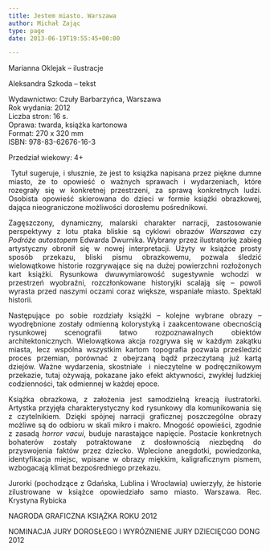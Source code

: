 ```yaml
---
title: Jestem miasto. Warszawa
author: Michał Zając
type: page
date: 2013-06-19T19:55:45+00:00

---
```

<p style="text-align: justify;">
  Marianna Oklejak &#8211; ilustracje
</p>

<p style="text-align: justify;">
  Aleksandra Szkoda &#8211; tekst
</p>

<p style="text-align: justify;">
  Wydawnictwo: Czuły Barbarzyńca, Warszawa<br /> Rok wydania: 2012<br /> Liczba stron: 16 s.<br /> Oprawa: twarda, książka kartonowa<br /> Format: 270 x 320 mm<br /> ISBN: 978-83-62676-16-3
</p>

<p style="text-align: justify;">
  Przedział wiekowy: 4+
</p>

<p style="text-align: justify;">
   Tytuł sugeruje, i słusznie, że jest to książka napisana przez piękne dumne miasto, że to opowieść o ważnych sprawach i wydarzeniach, które rozegrały się w konkretnej przestrzeni, za sprawą konkretnych ludzi. Osobista opowieść skierowana do dzieci w formie książki obrazkowej, dająca nieograniczone możliwości dorosłemu pośrednikowi.
</p>

<p style="text-align: justify;">
  Zagęszczony, dynamiczny, malarski charakter narracji, zastosowanie perspektywy z lotu ptaka bliskie są cyklowi<i> </i>obrazów <i>Warszawa </i>czy <i>Podróże autostopem </i>Edwarda Dwurnika. Wybrany przez ilustratorkę zabieg artystyczny obronił się w nowej interpretacji.<i> </i>Użyty w książce prosty sposób przekazu, bliski pismu obrazkowemu, pozwala śledzić wielowątkowe historie rozgrywające się na dużej powierzchni rozłożonych kart książki. Rysunkowa dwuwymiarowość sugestywnie wchodzi w przestrzeń wyobraźni, rozczłonkowane historyjki scalają się – powoli wyrasta przed naszymi oczami coraz większe, wspaniałe miasto. Spektakl historii.
</p>

<p style="text-align: justify;">
  Następujące po sobie rozdziały książki – kolejne wybrane obrazy – wyodrębnione zostały odmienną kolorystyką i zaakcentowane obecnością rysunkowej scenografii łatwo rozpoznawalnych obiektów architektonicznych. Wielowątkowa akcja rozgrywa się w każdym zakątku miasta, lecz wspólna wszystkim kartom topografia pozwala prześledzić proces przemian, porównać z obejrzaną bądź przeczytaną już kartą dziejów. Ważne wydarzenia, skostniałe  i nieczytelne w podręcznikowym przekazie, tutaj ożywają, pokazane jako efekt aktywności, zwykłej ludzkiej codzienności, tak odmiennej w każdej epoce.
</p>

<p style="text-align: justify;">
  Książka obrazkowa, z założenia jest samodzielną kreacją ilustratorki. Artystka przyjęła charakterystyczny kod rysunkowy dla komunikowania się z czytelnikiem. Dzięki spójnej narracji graficznej poszczególne obrazy możliwe są do odbioru w skali mikro i makro. Mnogość opowieści, zgodnie z zasadą <i>horror vacui</i>,<i> </i>buduje narastające napięcie. Postacie konkretnych bohaterów zostały potraktowane z dosłownością niezbędną do przyswojenia faktów przez dziecko. Wplecione anegdotki, powiedzonka, identyfikacja miejsc, wpisane w obrazy miękkim, kaligraficznym pismem, wzbogacają klimat bezpośredniego przekazu.
</p>

<p style="text-align: justify;">
  Jurorki (pochodzące z Gdańska, Lublina i Wrocławia) uwierzyły, że historie zilustrowane w książce opowiedziało samo miasto. Warszawa. Rec. Krystyna Rybicka
</p>

NAGRODA GRAFICZNA KSIĄŻKA ROKU 2012

NOMINACJA JURY DOROSŁEGO I WYRÓZNIENIE JURY DZIECIĘCGO DONG 2012
